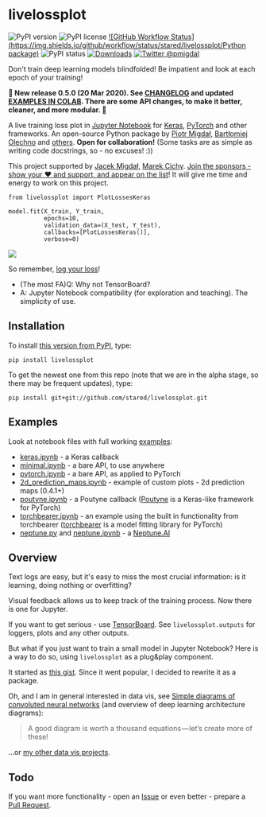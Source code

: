 # livelossplot

![PyPI version](https://img.shields.io/pypi/pyversions/livelossplot.svg)
![PyPI license](https://img.shields.io/pypi/l/livelossplot.svg)
[![GitHub Workflow Status](https://img.shields.io/github/workflow/status/stared/livelossplot/Python package)](https://github.com/stared/livelossplot/actions)
![PyPI status](https://img.shields.io/pypi/status/livelossplot.svg)
[![Downloads](http://pepy.tech/badge/livelossplot)](http://pepy.tech/count/livelossplot)
[![Twitter @pmigdal](https://img.shields.io/twitter/follow/pmigdal)](https://twitter.com/pmigdal)

Don't train deep learning models blindfolded! Be impatient and look at each epoch of your training!

**🎉 New release 0.5.0 (20 Mar 2020). See [CHANGELOG](CHANGELOG.md) and updated [EXAMPLES IN COLAB](https://colab.research.google.com/github/stared/livelossplot). There are some API changes, to make it better, cleaner, and more modular. 🎉**

A live training loss plot in [Jupyter Notebook](http://jupyter.org/) for [Keras](https://keras.io/), [PyTorch](http://pytorch.org/) and other frameworks. An open-source Python package by [Piotr Migdał](https://p.migdal.pl/), [Bartłomiej Olechno](https://github.com/Bartolo1024/) and [others](https://github.com/stared/livelossplot/graphs/contributors). **Open for collaboration!** (Some tasks are as simple as writing code docstrings, so - no excuses! :))

This project supported by [Jacek Migdał](http://jacek.migdal.pl/), [Marek Cichy](https://medium.com/@marekkcichy/). [Join the sponsors - show your ❤️ and support, and appear on the list](https://github.com/sponsors/stared)! It will give me time and energy to work on this project.


```
from livelossplot import PlotLossesKeras

model.fit(X_train, Y_train,
          epochs=10,
          validation_data=(X_test, Y_test),
          callbacks=[PlotLossesKeras()],
          verbose=0)
```

![](livelossplot.gif)

So remember, [log your loss](https://twitter.com/pmigdal/status/943764924983017473)!

* (The most FA)Q: Why not TensorBoard?
* A: Jupyter Notebook compatibility (for exploration and teaching). The simplicity of use.

## Installation

To install [this version from PyPI](https://pypi.org/project/livelossplot/), type:

```
pip install livelossplot
```

To get the newest one from this repo (note that we are in the alpha stage, so there may be frequent updates), type:

```
pip install git+git://github.com/stared/livelossplot.git
```

## Examples

Look at notebook files with full working [examples](https://github.com/stared/livelossplot/blob/master/examples/):

* [keras.ipynb](https://github.com/stared/livelossplot/blob/master/examples/keras.ipynb) - a Keras callback
* [minimal.ipynb](https://github.com/stared/livelossplot/blob/master/examples/minimal.ipynb) - a bare API, to use anywhere
* [pytorch.ipynb](https://github.com/stared/livelossplot/blob/master/examples/pytorch.ipynb) - a bare API, as applied to PyTorch
* [2d_prediction_maps.ipynb](https://github.com/stared/livelossplot/blob/master/examples/2d_prediction_maps.ipynb) - example of custom plots - 2d prediction maps (0.4.1+)
* [poutyne.ipynb](https://github.com/stared/livelossplot/blob/master/examples/poutyne.ipynb) - a Poutyne callback ([Poutyne](https://poutyne.org/) is a Keras-like framework for PyTorch)
* [torchbearer.ipynb](https://github.com/stared/livelossplot/blob/master/examples/torchbearer.ipynb) - an example using the built in functionality from torchbearer ([torchbearer](https://github.com/ecs-vlc/torchbearer) is a model fitting library for PyTorch)
* [neptune.py](https://github.com/stared/livelossplot/blob/master/examples/neptune.py)  and [neptune.ipynb](https://github.com/stared/livelossplot/blob/master/examples/neptune.ipynb) - a [Neptune.AI](https://neptune.au/)

## Overview

Text logs are easy, but it's easy to miss the most crucial information: is it learning, doing nothing or overfitting?

Visual feedback allows us to keep track of the training process. Now there is one for Jupyter.

If you want to get serious - use [TensorBoard](https://www.tensorflow.org/programmers_guide/summaries_and_tensorboard). See `livelossplot.outputs` for loggers, plots and any other outputs.

But what if you just want to train a small model in Jupyter Notebook? Here is a way to do so, using `livelossplot` as a plug&play component.

It started as [this gist](https://gist.github.com/stared/dfb4dfaf6d9a8501cd1cc8b8cb806d2e). Since it went popular, I decided to rewrite it as a package.

Oh, and I am in general interested in data vis, see [Simple diagrams of convoluted neural networks](https://medium.com/inbrowserai/simple-diagrams-of-convoluted-neural-networks-39c097d2925b) (and overview of deep learning architecture diagrams):

> A good diagram is worth a thousand equations — let’s create more of these!

...or [my other data vis projects](https://p.migdal.pl/projects/).

## Todo

If you want more functionality - open an [Issue](https://github.com/stared/livelossplot/issues) or even better - prepare a [Pull Request](https://github.com/stared/livelossplot/pulls).
